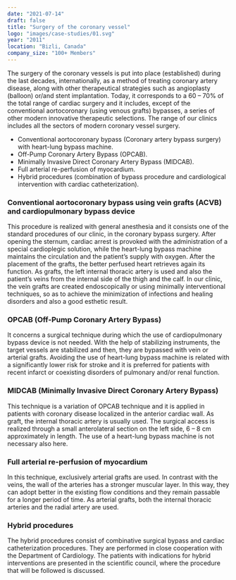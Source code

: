 ```yaml
---
date: "2021-07-14"
draft: false
title: "Surgery of the coronary vessel"
logo: "images/case-studies/01.svg"
year: "2011"
location: "Bizli, Canada"
company_size: "100+ Members"
---
```


The surgery of the coronary vessels is put into place (established) during the
last decades, internationally, as a method of treating coronary artery disease,
along with other therapeutical strategies such as angioplasty (balloon) or/and
stent implantation. Today, it corresponds to a 60 – 70% of the total range of
cardiac surgery and it includes, except of the conventional aortocoronary (using
venous grafts) bypasses, a series of other modern innovative therapeutic
selections. The range of our clinics includes all the sectors of modern coronary
vessel surgery.

- Conventional aortocoronary bypass (Coronary artery bypass surgery) with
  heart-lung bypass machine.
- Off-Pump Coronary Artery Bypass (OPCAB).
- Minimally Invasive Direct Coronary Artery Bypass (MIDCAB).
- Full arterial re-perfusion of myocardium.
- Hybrid procedures (combination of bypass procedure and cardiological intervention with cardiac catheterization).

### Conventional aortocoronary bypass using vein grafts (ACVB) and cardiopulmonary bypass device

This procedure is realized with general anesthesia and it consists one of the
standard procedures of our clinic, in the coronary bypass surgery. After opening
the sternum, cardiac arrest is provoked with the administration of a special
cardioplegic solution, while the heart-lung bypass machine maintains the
circulation and the patient’s supply with oxygen. After the placement of the
grafts, the better perfused heart retrieves again its function. As grafts, the
left internal thoracic artery is used and also the patient’s veins from the
internal side of the thigh and the calf. In our clinic, the vein grafts are
created endoscopically or using minimally interventional techniques, so as to
achieve the minimization of infections and healing disorders and also a good
esthetic result.

### ΟPCAB (Off-Pump Coronary Artery Bypass)

It concerns a surgical technique during which the use of cardiopulmonary bypass
device is not needed. With the help of stabilizing instruments, the target
vessels are stabilized and then, they are bypassed with vein or arterial grafts.
Avoiding the use of heart-lung bypass machine is related with a significantly
lower risk for stroke and it is preferred for patients with recent infarct or
coexisting disorders of pulmonary and/or renal function.

### MIDCAB (Minimally Invasive Direct Coronary Artery Bypass)

This technique is a variation of OPCAB technique and it is applied in patients
with coronary disease localized in the anterior cardiac wall. As graft, the
internal thoracic artery is usually used. The surgical access is realized
through a small anterolateral section on the left side, 6 – 8 cm approximately
in length. The use of a heart-lung bypass machine is not necessary also here.

### Full arterial re-perfusion of myocardium

In this technique, exclusively arterial grafts are used. In contrast with the
veins, the wall of the arteries has a stronger muscular layer. In this way, they
can adopt better in the existing flow conditions and they remain passable for a
longer period of time. As arterial grafts, both the internal thoracic arteries
and the radial artery are used.

### Hybrid procedures

The hybrid procedures consist of combinative surgical bypass and cardiac
catheterization procedures. They are performed in close cooperation with the
Department of Cardiology. The patients with indications for hybrid interventions
are presented in the scientific council, where the procedure that will be
followed is discussed.
